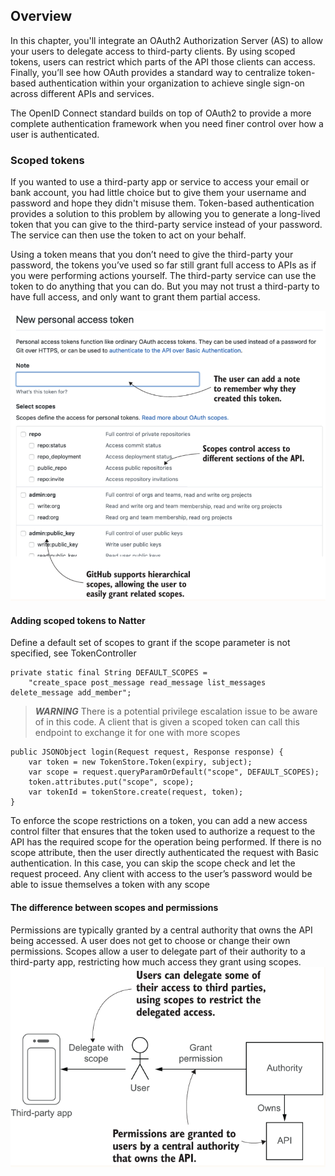 ## Overview
In this chapter, you'll integrate an OAuth2 Authorization Server (AS) to allow your users to delegate access to 
third-party clients. By using scoped tokens, users can restrict which parts of the API those clients can access. 
Finally, you’ll see how OAuth provides a standard way to centralize token-based authentication within your organization 
to achieve single sign-on across different APIs and services.
  
The OpenID Connect standard builds on top of OAuth2 to provide a more complete authentication framework when you need 
finer control over how a user is authenticated.

### Scoped tokens
If you wanted to use a third-party app or service to access your email or bank account, you had little choice but to 
give them your username and password and hope they didn't misuse them. Token-based authentication provides a solution 
to this problem by allowing you to generate a long-lived token that you can give to the third-party service instead of 
your password. The service can then use the token to act on your behalf.

Using a token means that you don’t need to give the third-party your password, the tokens you’ve used so far still grant 
full access to APIs as if you were performing actions yourself. The third-party service can use the token to do anything 
that you can do. But you may not trust a third-party to have full access, and only want to grant them partial access.
  
![Github tokens](images/github_tokens.png)

#### Adding scoped tokens to Natter
Define a default set of scopes to grant if the scope parameter is not specified, see TokenController
```
private static final String DEFAULT_SCOPES =
    "create_space post_message read_message list_messages delete_message add_member";
```
  
>**_WARNING_** There is a potential privilege escalation issue to be aware of in this code. A client that is given a 
> scoped token can call this endpoint to exchange it for one with more scopes

```
public JSONObject login(Request request, Response response) {
    var token = new TokenStore.Token(expiry, subject);
    var scope = request.queryParamOrDefault("scope", DEFAULT_SCOPES);   
    token.attributes.put("scope", scope);                              
    var tokenId = tokenStore.create(request, token);
}
```
To enforce the scope restrictions on a token, you can add a new access control filter that ensures that the token used 
to authorize a request to the API has the required scope for the operation being performed.
If there is no scope attribute, then the user directly authenticated the request with Basic authentication. In this case,
you can skip the scope check and let the request proceed. Any client with access to the user’s password would be able 
to issue themselves a token with any scope
  
#### The difference between scopes and permissions
Permissions are typically granted by a central authority that owns the API being accessed. A user does not get to 
choose or change their own permissions. Scopes allow a user to delegate part of their authority to a third-party app, 
restricting how much access they grant using scopes.
![Scopes vs permissions](images/scopes_and_perms.png)